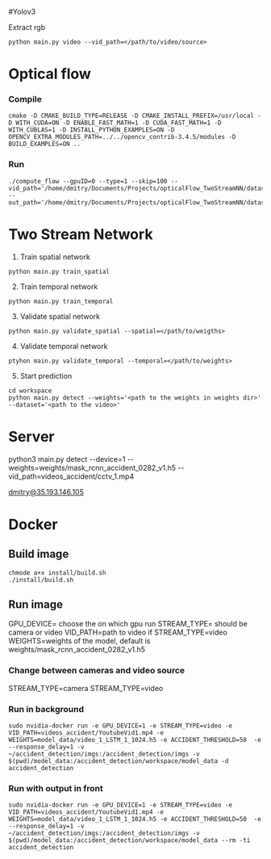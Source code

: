 
#Yolov3

Extract rgb 

```
python main.py video --vid_path=</path/to/video/source>
```


# Optical flow 

### Compile

```
cmake -D CMAKE_BUILD_TYPE=RELEASE -D CMAKE_INSTALL_PREFIX=/usr/local -D WITH_CUDA=ON -D ENABLE_FAST_MATH=1 -D CUDA_FAST_MATH=1 -D WITH_CUBLAS=1 -D INSTALL_PYTHON_EXAMPLES=ON -D OPENCV_EXTRA_MODULES_PATH=../../opencv_contrib-3.4.5/modules -D BUILD_EXAMPLES=ON ..
```

### Run

```
./compute_flow --gpuID=0 --type=1 --skip=100 --vid_path='/home/dmitry/Documents/Projects/opticalFlow_TwoStreamNN/dataset/videos' --out_path='/home/dmitry/Documents/Projects/opticalFlow_TwoStreamNN/dataset/output'
```

# Two Stream Network



1. Train spatial network 

```
python main.py train_spatial
```

2. Train temporal network 

```
python main.py train_temporal
```

3. Validate spatial network 

```
python main.py validate_spatial --spatial=</path/to/weigths>
```

4. Validate temporal network

```
ptyhon main.py validate_temporal --temporal=</path/to/weights>
```

5. Start prediction

```
cd workspace
python main.py detect --weights='<path to the weights in weights dir>' --dataset='<path to the video>'
```

# Server

python3 main.py detect --device=1 --weights=weights/mask_rcnn_accident_0282_v1.h5 --vid_path=videos_accident/cctv_1.mp4

dmitry@35.193.146.105

# Docker 

## Build image
```
chmode a+x install/build.sh
./install/build.sh

```

## Run image

GPU_DEVICE= choose the on which gpu run
STREAM_TYPE= should be camera or video
VID_PATH=path to video if STREAM_TYPE=video
WEIGHTS=weights of the model, default is weights/mask_rcnn_accident_0282_v1.h5

### Change between cameras and video source

STREAM_TYPE=camera
STREAM_TYPE=video

### Run in background
```
sudo nvidia-docker run -e GPU_DEVICE=1 -e STREAM_TYPE=video -e VID_PATH=videos_accident/YoutubeVid1.mp4 -e WEIGHTS=model_data/video_1_LSTM_1_1024.h5 -e ACCIDENT_THRESHOLD=50  -e --response_delay=1 -v ~/accident_detection/imgs:/accident_detection/imgs -v $(pwd)/model_data:/accident_detection/workspace/model_data -d  accident_detection
```

### Run with output in front

```
sudo nvidia-docker run -e GPU_DEVICE=1 -e STREAM_TYPE=video -e VID_PATH=videos_accident/YoutubeVid1.mp4 -e WEIGHTS=model_data/video_1_LSTM_1_1024.h5 -e ACCIDENT_THRESHOLD=50  -e --response_delay=1 -v ~/accident_detection/imgs:/accident_detection/imgs -v $(pwd)/model_data:/accident_detection/workspace/model_data --rm -ti  accident_detection
```

